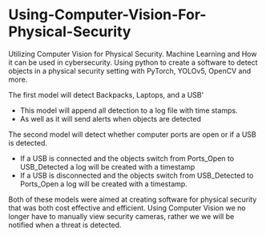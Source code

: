 # Using-Computer-Vision-For-Physical-Security

Utilizing Computer Vision for Physical Security. 
Machine Learning and How it can be used in cybersecurity. 
Using python to create a software to detect objects in a physical security setting with PyTorch, YOLOv5, OpenCV and more. 


The first model will detect Backpacks, Laptops, and a USB'
  - This model will append all detection to a log file with time stamps. 
  - As well as it will send alerts when objects are detected


The second model will detect whether computer ports are open or if a USB is detected.
  - If a USB is connected and the objects switch from Ports_Open to USB_Detected a log will be created with a timestamp
  - If a USB is disconnected and the objects switch from USB_Detected to Ports_Open a log will be created with a timestamp. 

Both of these models were aimed at creating software for physical security that was both cost effective and efficient. 
Using Computer Vision we no longer have to manually view security cameras, rather we we will be notified when a threat is detected. 



